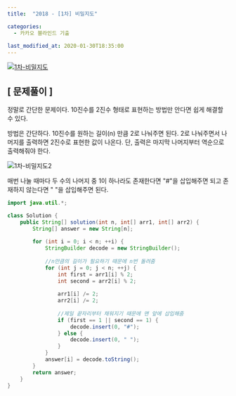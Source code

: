 ```yaml
---
title:  "2018 - [1차] 비밀지도"

categories:
  - 카카오 블라인드 기출
  
last_modified_at: 2020-01-30T18:35:00
---
```


[![1차-비밀지도](https://user-images.githubusercontent.com/53072057/106345337-c2847380-62f2-11eb-8448-e26813d0f3d5.JPG)](https://programmers.co.kr/learn/courses/30/lessons/17681)  

<h2>[ 문제풀이 ]</h2>  
정말로 간단한 문제이다. 10진수를 2진수 형태로 표현하는 방법만 안다면 쉽게 해결할 수 있다.  

방법은 간단하다. 10진수를 원하는 길이(n) 만큼 2로 나눠주면 된다. 2로 나눠주면서 나머지를 출력하면 2진수로 표현한 값이 나온다. 단, 출력은 마지막 나머지부터 역순으로 출력해줘야 한다.  

![1차-비밀지도2](https://user-images.githubusercontent.com/53072057/106345360-f19ae500-62f2-11eb-89ed-ab0330016fa9.JPG)  

매번 나눌 때마다 두 수의 나머지 중 1이 하나라도 존재한다면 "#"을 삽입해주면 되고 존재하지 않는다면 " "을 삽입해주면 된다.  

```java
import java.util.*;

class Solution {
    public String[] solution(int n, int[] arr1, int[] arr2) {
        String[] answer = new String[n];
        
        for (int i = 0; i < n; ++i) {
            StringBuilder decode = new StringBuilder();
            
            //n만큼의 길이가 필요하기 때문에 n번 돌려줌
            for (int j = 0; j < n; ++j) {
                int first = arr1[i] % 2;
                int second = arr2[i] % 2;
                
                arr1[i] /= 2;
                arr2[i] /= 2;
                
                //제일 끝자리부터 채워지기 때문에 맨 앞에 삽입해줌
                if (first == 1 || second == 1) {
                	decode.insert(0, "#");
                } else {
                	decode.insert(0, " ");
                }
            }
            answer[i] = decode.toString();
        }
        return answer;
    }
}
```